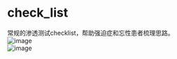 # check_list
常规的渗透测试checklist，帮助强迫症和忘性患者梳理思路。<br>
![image](https://github.com/cpkkcb/check_list/blob/main/check.jpg)<br>
![image](https://github.com/cpkkcb/check_list/blob/main/CHECK_PDF.jpg)
